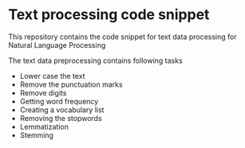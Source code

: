# Text processing code snippet

This repository contains the code snippet for text data processing for Natural Language Processing

The text data preprocessing contains following tasks

- Lower case the text
- Remove the punctuation marks
- Remove digits
- Getting word frequency
- Creating a vocabulary list
- Removing the stopwords 
- Lemmatization
- Stemming

